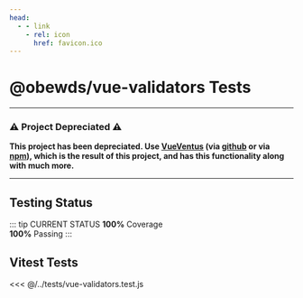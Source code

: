```yaml
---
head:
  - - link
    - rel: icon
      href: favicon.ico
---
```





# @obewds/vue-validators Tests

---

### ⚠️ Project Depreciated ⚠️

**This project has been depreciated. Use [VueVentus](https://vueventus.com/) (via [github](https://github.com/obewds/vueventus) or via [npm](https://www.npmjs.com/package/@obewds/vueventus)), which is the result of this project, and has this functionality along with much more.**

---

## Testing Status

::: tip CURRENT STATUS
**100%** Coverage  
**100%** Passing
:::



## Vitest Tests

<<< @/../tests/vue-validators.test.js